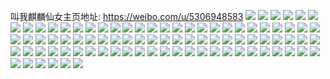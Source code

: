 叫我麒麟仙女主页地址: https://weibo.com/u/5306948583 
![](https://wx4.sinaimg.cn/mw2000/005N9pKTly1h9i7x3cof5j32802gqx6p.jpg) 
![](https://wx4.sinaimg.cn/mw2000/005N9pKTly1h9ev0fh2v4j31400u0jw6.jpg) 
![](https://wx4.sinaimg.cn/mw2000/005N9pKTly1h9bq9hqojoj30y81kz7kp.jpg) 
![](https://wx4.sinaimg.cn/mw2000/005N9pKTgy1h7psuah654j33402c0qv6.jpg) 
![](https://wx4.sinaimg.cn/mw2000/005N9pKTgy1h7psuczf7yj32c03401kz.jpg) 
![](https://wx4.sinaimg.cn/mw2000/005N9pKTgy1h7psu4wfoqj31sc2ds7wi.jpg) 
![](https://wx4.sinaimg.cn/mw2000/005N9pKTgy1h7psuelknuj32c0351qv6.jpg) 
![](https://wx4.sinaimg.cn/mw2000/005N9pKTly1h6c1j5lnlrj313l0ohtay.jpg) 
![](https://wx4.sinaimg.cn/mw2000/005N9pKTly1h6c1j5wg17j30u01hcn6g.jpg) 
![](https://wx4.sinaimg.cn/mw2000/005N9pKTly1h2ypnyucigj32802yonpf.jpg) 
![](https://wx4.sinaimg.cn/mw2000/005N9pKTly1h2ypnz46zaj31400u0aig.jpg) 
![](https://wx4.sinaimg.cn/mw2000/005N9pKTly1h1xwbvjp8ij31401e0wz4.jpg) 
![](https://wx4.sinaimg.cn/mw2000/005N9pKTly1h1xwbvauu8j31401e0qp2.jpg) 
![](https://wx4.sinaimg.cn/mw2000/005N9pKTly1h1xwbvy1eyj31401e01dm.jpg) 
![](https://wx4.sinaimg.cn/mw2000/005N9pKTly1h1xwbw8mufj31401e0aok.jpg) 
![](https://wx4.sinaimg.cn/mw2000/005N9pKTly1gx0lfn9ejej30u0140qfz.jpg) 
![](https://wx4.sinaimg.cn/mw2000/005N9pKTly1gx0lfo6tq5j30u0140tmp.jpg) 
![](https://wx4.sinaimg.cn/mw2000/005N9pKTly1gx0lfoz664j30u00zeait.jpg) 
![](https://wx4.sinaimg.cn/mw2000/005N9pKTly1gx0lflwf4ej30u014013n.jpg) 
![](https://wx4.sinaimg.cn/mw2000/005N9pKTly1gwvzjfbh3wj32802you0z.jpg) 
![](https://wx4.sinaimg.cn/mw2000/005N9pKTly1gwvzjg40h1j30u0140wv9.jpg) 
![](https://wx4.sinaimg.cn/mw2000/005N9pKTly1gwvzjdfzm5j32802yo4qr.jpg) 
![](https://wx4.sinaimg.cn/mw2000/005N9pKTly1gtglxhezrlj30u0140n9a.jpg) 
![](https://wx4.sinaimg.cn/mw2000/005N9pKTly1gtglxhszx6j30u0140dnb.jpg) 
![](https://wx4.sinaimg.cn/mw2000/005N9pKTly1gouuvmj3m1j31400u0dru.jpg) 
![](https://wx4.sinaimg.cn/mw2000/005N9pKTly1gouuvlkts2j31400ts7hd.jpg) 
![](https://wx4.sinaimg.cn/mw2000/005N9pKTly1gnxy5vx03qj30vk0hstdd.jpg) 
![](https://wx4.sinaimg.cn/mw2000/005N9pKTgy1gg4v77756ij30u0141gy0.jpg) 
![](https://wx4.sinaimg.cn/mw2000/005N9pKTgy1gg4v77x11mj30u0140gxm.jpg) 
![](https://wx4.sinaimg.cn/mw2000/005N9pKTgy1gg4v76ik0vj30u014015u.jpg) 
![](https://wx4.sinaimg.cn/mw2000/005N9pKTgy1ge8qazfiyaj31fx0ome81.jpg) 
![](https://wx4.sinaimg.cn/mw2000/005N9pKTgy1ge8qax8qquj31g00om7ih.jpg) 
![](https://wx4.sinaimg.cn/mw2000/005N9pKTly1gcre05ifawj313s0tue81.jpg) 
![](https://wx4.sinaimg.cn/mw2000/005N9pKTly1gcmuybpckgj32802yohdv.jpg) 
![](https://wx4.sinaimg.cn/mw2000/005N9pKTly1gcmuy5mh9xj32802yoe83.jpg) 
![](https://wx4.sinaimg.cn/mw2000/005N9pKTly1g9lu7wfznfj30u0140an1.jpg) 
![](https://wx4.sinaimg.cn/mw2000/005N9pKTly1g9lu7rydntj31hc0u0wy2.jpg) 
![](https://wx4.sinaimg.cn/mw2000/005N9pKTly1g9kr514y4cj30u010b1bg.jpg) 
![](https://wx4.sinaimg.cn/mw2000/005N9pKTgy1g9gnm5rv8yj31ho1zku0z.jpg) 
![](https://wx4.sinaimg.cn/mw2000/005N9pKTgy1g5jabcozhhj31sg1sgqv5.jpg) 
![](https://wx4.sinaimg.cn/mw2000/005N9pKTgy1g5jabjom3xj31sg1sgnpd.jpg) 
![](https://wx4.sinaimg.cn/mw2000/005N9pKTgy1g4yoo6fhsfj31eu1iykjl.jpg) 
![](https://wx4.sinaimg.cn/mw2000/005N9pKTly1g3set2udmaj31400u0wiq.jpg) 
![](https://wx4.sinaimg.cn/mw2000/005N9pKTly1g3set8aacyj30ty11ido1.jpg) 
![](https://wx4.sinaimg.cn/mw2000/005N9pKTly1g3set98pyyj30go0go0tp.jpg) 
![](https://wx4.sinaimg.cn/mw2000/005N9pKTly1g3m2k92xjhj30rs0rsauz.jpg) 
![](https://wx4.sinaimg.cn/mw2000/005N9pKTly1g3m2krkswgj32c024gx6p.jpg) 
![](https://wx4.sinaimg.cn/mw2000/005N9pKTly1g3m2l1vrhtj30rs0rs1dd.jpg) 
![](https://wx4.sinaimg.cn/mw2000/005N9pKTgy1g2rmlgtlvbj30u00u21kx.jpg) 
![](https://wx4.sinaimg.cn/mw2000/005N9pKTgy1g2jqpst63ej31hf1hfh7u.jpg) 
![](https://wx4.sinaimg.cn/mw2000/005N9pKTgy1g2jqpn2x2lj31hf1hfnj6.jpg) 
![](https://wx4.sinaimg.cn/mw2000/005N9pKTgy1g2jqq4w3pmj34mo334npe.jpg) 
![](https://wx4.sinaimg.cn/mw2000/005N9pKTgy1g1dzdwiuwrj31nq1qwhdx.jpg) 
![](https://wx4.sinaimg.cn/mw2000/005N9pKTgy1g0tis6va6pj31o01o01ky.jpg) 
![](https://wx4.sinaimg.cn/mw2000/005N9pKTgy1g0tis7mzdyj31400u0469.jpg) 
![](https://wx4.sinaimg.cn/mw2000/005N9pKTgy1g0tisdmn0pj30u00u0ahd.jpg) 
![](https://wx4.sinaimg.cn/mw2000/005N9pKTgy1g0tis85hubj30k00k0whr.jpg) 
![](https://wx4.sinaimg.cn/mw2000/005N9pKTgy1g0tisccyudj319p1oye81.jpg) 
![](https://wx4.sinaimg.cn/mw2000/005N9pKTgy1g0j2da3f1gj30k00k0drz.jpg) 
![](https://wx4.sinaimg.cn/mw2000/005N9pKTgy1g05tfs3vndj30u01hcana.jpg) 
![](https://wx4.sinaimg.cn/mw2000/005N9pKTly1fznvfna591j31hf1z4hdt.jpg) 
![](https://wx4.sinaimg.cn/mw2000/005N9pKTly1fznvfm9x7jj32c03407wj.jpg) 
![](https://wx4.sinaimg.cn/mw2000/005N9pKTgy1fvoe212kcaj30yi0yikd4.jpg) 
![](https://wx4.sinaimg.cn/mw2000/005N9pKTgy1fvoe28ktlrj32c02c01kx.jpg) 
![](https://wx4.sinaimg.cn/mw2000/005N9pKTgy1fvoe2td4waj31f31w0npe.jpg) 
![](https://wx4.sinaimg.cn/mw2000/005N9pKTgy1fvoe3ae2kij31f31w07wj.jpg) 
![](https://wx4.sinaimg.cn/mw2000/005N9pKTgy1fvoe44k0ymj32c02c07wi.jpg) 
![](https://wx4.sinaimg.cn/mw2000/005N9pKTgy1fvoe3mni5tj31f31w0hdv.jpg) 
![](https://wx4.sinaimg.cn/mw2000/005N9pKTgy1fvoe3ptiloj30u00u0110.jpg) 
![](https://wx4.sinaimg.cn/mw2000/005N9pKTgy1fvoe3s6kfqj30ku0kutei.jpg) 
![](https://wx4.sinaimg.cn/mw2000/005N9pKTgy1fvoe3xr7jij32c02c01ky.jpg) 
![](https://wx4.sinaimg.cn/mw2000/005N9pKTly1fuitbbts73j31kw174u0z.jpg) 
![](https://wx4.sinaimg.cn/mw2000/005N9pKTly1fuitbdar4ej33402c0x6q.jpg) 
![](https://wx4.sinaimg.cn/mw2000/005N9pKTly1fuitbeqtqij30oz0v4qlt.jpg) 
![](https://wx4.sinaimg.cn/mw2000/005N9pKTly1fuitbgg5r4j31o01o0qv8.jpg) 
![](https://wx4.sinaimg.cn/mw2000/005N9pKTly1fuitbia5jbj31o01o0qv8.jpg) 
![](https://wx4.sinaimg.cn/mw2000/005N9pKTly1fuitbab7cnj31o01o07w2.jpg) 
![](https://wx4.sinaimg.cn/mw2000/005N9pKTgy1ftj1hd0x26j31w01x3e85.jpg) 
![](https://wx4.sinaimg.cn/mw2000/005N9pKTgy1ftj1h9f3o6j31sg1sg1l1.jpg) 
![](https://wx4.sinaimg.cn/mw2000/005N9pKTgy1ftj1hgxzdaj31w021kx6t.jpg) 
![](https://wx4.sinaimg.cn/mw2000/005N9pKTly1fpob7w2ouhj30qo0zktf7.jpg) 
![](https://wx4.sinaimg.cn/mw2000/005N9pKTly1fpob7wq7acj30qo0vlqbg.jpg) 
![](https://wx4.sinaimg.cn/mw2000/005N9pKTly1fpob7viofnj30qo0vmwni.jpg) 
![](https://wx4.sinaimg.cn/mw2000/005N9pKTly1fpob7xfbl1j315e0qogvc.jpg) 
![](https://wx4.sinaimg.cn/mw2000/005N9pKTly1fpob7y3tugj30qo0wk7cm.jpg) 
![](https://wx4.sinaimg.cn/mw2000/005N9pKTly1fp4va8ijasj30u00zlabi.jpg) 
![](https://wx4.sinaimg.cn/mw2000/005N9pKTly1fp4vaa16ttj31sg2dsu11.jpg) 
